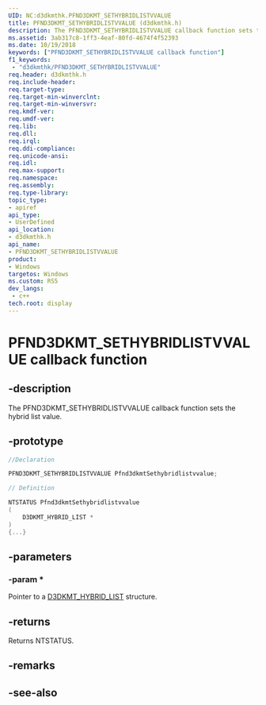 ```yaml
---
UID: NC:d3dkmthk.PFND3DKMT_SETHYBRIDLISTVVALUE
title: PFND3DKMT_SETHYBRIDLISTVVALUE (d3dkmthk.h)
description: The PFND3DKMT_SETHYBRIDLISTVVALUE callback function sets the hybrid list value.
ms.assetid: 3ab317c8-1ff3-4eaf-80fd-4674f4f52393
ms.date: 10/19/2018
keywords: ["PFND3DKMT_SETHYBRIDLISTVVALUE callback function"]
f1_keywords:
 - "d3dkmthk/PFND3DKMT_SETHYBRIDLISTVVALUE"
req.header: d3dkmthk.h
req.include-header:
req.target-type:
req.target-min-winverclnt:
req.target-min-winversvr:
req.kmdf-ver:
req.umdf-ver:
req.lib:
req.dll:
req.irql: 
req.ddi-compliance:
req.unicode-ansi:
req.idl:
req.max-support:
req.namespace:
req.assembly:
req.type-library: 
topic_type: 
- apiref
api_type: 
- UserDefined
api_location: 
- d3dkmthk.h
api_name: 
- PFND3DKMT_SETHYBRIDLISTVVALUE
product:
- Windows
targetos: Windows
ms.custom: RS5
dev_langs:
 - c++
tech.root: display
---
```


# PFND3DKMT_SETHYBRIDLISTVVALUE callback function

## -description

The PFND3DKMT_SETHYBRIDLISTVVALUE callback function sets the hybrid list value.

## -prototype

```cpp
//Declaration

PFND3DKMT_SETHYBRIDLISTVVALUE Pfnd3dkmtSethybridlistvvalue; 

// Definition

NTSTATUS Pfnd3dkmtSethybridlistvvalue 
(
	D3DKMT_HYBRID_LIST *
)
{...}

```

## -parameters

### -param * 

Pointer to a [D3DKMT_HYBRID_LIST](ns-d3dkmthk-_d3dkmt_hybrid_list.md) structure.

## -returns

Returns NTSTATUS.


## -remarks




## -see-also
